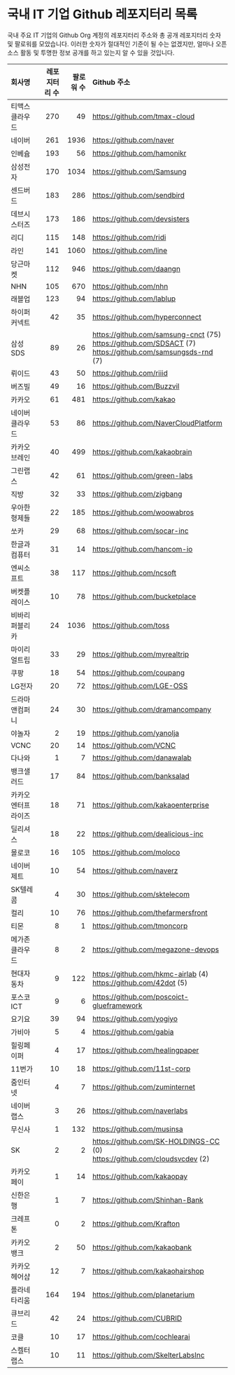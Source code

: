 # 국내 IT 기업 Github 레포지터리 목록
국내 주요 IT 기업의 Github Org 계정의 레포지터리 주소와 총 공개 레포지터리 숫자 및 팔로워를 모았습니다. 이러한 숫자가 절대적인 기준이 될 수는 없겠지만, 얼마나 오픈 소스 활동 및 투명한 정보 공개를 하고 있는지 알 수 있을 것입니다.

<!-- MARKDOWN_TABLE(GITHUB): START -->

| **회사명** | **레포지터리 수** | **팔로워 수** | **Github 주소** |
|:---|---:|---:|:---|
| 티맥스클라우드 | 270 | 49 | https://github.com/tmax-cloud |
| 네이버 | 261 | 1936 | https://github.com/naver |
| 인베슘 | 193 | 56 | https://github.com/hamonikr |
| 삼성전자 | 170 | 1034 | https://github.com/Samsung |
| 센드버드 | 183 | 286 | https://github.com/sendbird |
| 데브시스터즈 | 173 | 186 | https://github.com/devsisters |
| 리디 | 115 | 148 | https://github.com/ridi |
| 라인 | 141 | 1060 | https://github.com/line |
| 당근마켓 | 112 | 946 | https://github.com/daangn |
| NHN | 105 | 670 | https://github.com/nhn |
| 래블업 | 123 | 94 | https://github.com/lablup |
| 하이퍼커넥트 | 42 | 35 | https://github.com/hyperconnect |
| 삼성SDS | 89 | 26 | https://github.com/samsung-cnct (75)<br />https://github.com/SDSACT (7)<br />https://github.com/samsungsds-rnd (7) |
| 뤼이드 | 43 | 50 | https://github.com/riiid |
| 버즈빌 | 49 | 16 | https://github.com/Buzzvil |
| 카카오 | 61 | 481 | https://github.com/kakao |
| 네이버클라우드 | 53 | 86 | https://github.com/NaverCloudPlatform |
| 카카오브레인 | 40 | 499 | https://github.com/kakaobrain |
| 그린랩스 | 42 | 61 | https://github.com/green-labs |
| 직방 | 32 | 33 | https://github.com/zigbang |
| 우아한형제들 | 22 | 185 | https://github.com/woowabros |
| 쏘카 | 29 | 68 | https://github.com/socar-inc |
| 한글과컴퓨터 | 31 | 14 | https://github.com/hancom-io |
| 엔씨소프트 | 38 | 117 | https://github.com/ncsoft |
| 버켓플레이스 | 10 | 78 | https://github.com/bucketplace |
| 비바리퍼블리카 | 24 | 1036 | https://github.com/toss |
| 마이리얼트립 | 33 | 29 | https://github.com/myrealtrip |
| 쿠팡 | 18 | 54 | https://github.com/coupang |
| LG전자 | 20 | 72 | https://github.com/LGE-OSS |
| 드라마앤컴퍼니 | 24 | 30 | https://github.com/dramancompany |
| 야놀자 | 2 | 19 | https://github.com/yanolja |
| VCNC | 20 | 14 | https://github.com/VCNC |
| 다나와 | 1 | 7 | https://github.com/danawalab |
| 뱅크샐러드 | 17 | 84 | https://github.com/banksalad |
| 카카오엔터프라이즈 | 18 | 71 | https://github.com/kakaoenterprise |
| 딜리셔스 | 18 | 22 | https://github.com/dealicious-inc |
| 몰로코 | 16 | 105 | https://github.com/moloco |
| 네이버제트 | 10 | 54 | https://github.com/naverz |
| SK텔레콤 | 4 | 30 | https://github.com/sktelecom |
| 컬리 | 10 | 76 | https://github.com/thefarmersfront |
| 티몬 | 8 | 1 | https://github.com/tmoncorp |
| 메가존클라우드 | 8 | 2 | https://github.com/megazone-devops |
| 현대자동차 | 9 | 122 | https://github.com/hkmc-airlab (4)<br />https://github.com/42dot (5) |
| 포스코ICT | 9 | 6 | https://github.com/poscoict-glueframework |
| 요기요 | 39 | 94 | https://github.com/yogiyo |
| 가비아 | 5 | 4 | https://github.com/gabia |
| 힐링페이퍼 | 4 | 17 | https://github.com/healingpaper |
| 11번가 | 10 | 18 | https://github.com/11st-corp |
| 줌인터넷 | 4 | 7 | https://github.com/zuminternet |
| 네이버랩스 | 3 | 26 | https://github.com/naverlabs |
| 무신사 | 1 | 132 | https://github.com/musinsa |
| SK | 2 | 2 | https://github.com/SK-HOLDINGS-CC (0)<br />https://github.com/cloudsvcdev (2) |
| 카카오페이 | 1 | 14 | https://github.com/kakaopay |
| 신한은행 | 1 | 7 | https://github.com/Shinhan-Bank |
| 크레프톤 | 0 | 2 | https://github.com/Krafton |
| 카카오뱅크 | 2 | 50 | https://github.com/kakaobank |
| 카카오헤어샵 | 12 | 7 | https://github.com/kakaohairshop |
| 플라네타리움 | 164 | 194 | https://github.com/planetarium |
| 큐브리드 | 42 | 24 | https://github.com/CUBRID |
| 코클 | 10 | 17 | https://github.com/cochlearai |
| 스켈터랩스 | 10 | 11 | https://github.com/SkelterLabsInc |

<!-- MARKDOWN_TABLE(GITHUB): END -->
